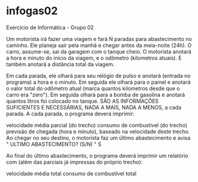 # infogas02
Exercício de Informática - Grupo 02

Um motorista irá fazer uma viagem e fará N paradas para abastecimento no caminho. Ele planeja sair pela manhã e chegar antes da meia-noite (24h).
O carro, assume-se, sai da garagem com o tanque cheio. O motorista anotará a hora e minuto do início da viagem, e o odômetro (kilometros atuais). E também anotará a distância total da viagem.

Em cada parada, ele olhará para seu relógio de pulso e anotará (entrada no programa) a hora e o minuto. Em seguida ele olhará para o painel e anotará o valor total do odômetro atual (marca quantos kilometros desde que o carro era "zero"). Em seguida olhará para a bomba de gasolina e anotará quantos litros foi colocado no tanque. SÃO AS INFORMAÇÕES SUFICIENTES E NECESSÁRIAS, NADA A MAIS, NADA A MENOS, a cada parada.
A cada parada, o programa deverá imprimir:

velocidade média parcial (do trecho)
consumo de combustível (do trecho)
previsão de chegada (hora e minuto), baseado na velocidade deste trecho.
Ao chegar no seu destino, o motorista faz um último abastecimento e avisa " ULTIMO ABASTECIMENTO? (S/N) " S

Ao final do último abastecimento, o programa deverá imprimir um relatório com (além das parciais já impressas do próprio trecho):

velocidade média total
consumo de combustível total
